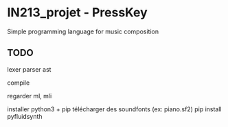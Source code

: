 # IN213_projet - PressKey
Simple programming language for music composition




## TODO

lexer
parser
ast

<!-- scoping -->
<!-- typing -->
compile

regarder ml, mli


installer python3 + pip
télécharger des soundfonts (ex: piano.sf2)
pip install pyfluidsynth
